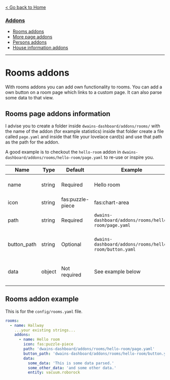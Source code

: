 
[< Go back to Home](../index.md)

### [Addons](index.md)
* [Rooms addons](rooms.md)
* [More page addons](more_page.md)
* [Persons addons](persons.md)
* [House information addons](house_information.md)

---

# Rooms addons

With rooms addons you can add own functionality to rooms. You can add a own button on a room page which links to a custom page. It can also parse some data to that view. 

## Rooms page addons information

I advise you to create a folder inside `dwains-dashboard/addons/rooms/` with the name of the addon (for example statistics) inside that folder create a file called `page.yaml` and inside that file your lovelace card(s) and use that path as the path for the addon.

A good example is to checkout the `hello-room` addon in `dwains-dashboard/addons/rooms/hello-room/page.yaml` to re-use or inspire you. 

| Name | Type   | Default          | Example                                                                                                               | Description                       |
|------|--------|------------------|-----------------------------------------------------------------------------------------------------------------------|-----------------------------------|
| name | string | Required         | Hello room                                                                                                            | The name of the addon             |
| icon | string | fas:puzzle-piece | fas:chart-area                                                                                                        | The icon of the addon             |
| path | string | Required         | `dwains-dashboard/addons/rooms/hello-room/page.yaml`                                                              | The path to the page of the addon |
| button_path | string | Optional  | `dwains-dashboard/addons/rooms/hello-room/button.yaml`                                                              | The path to the button of the addon |
| data | object | Not required     | See example below | Data you wanna parse to the addon |

## Rooms addon example 

This is for the `config/rooms.yaml` file.

```YAML
rooms:
  - name: Hallway
    ...your existing strings...
    addons:
      - name: Hello room
        icon: fas:puzzle-piece
        path: 'dwains-dashboard/addons/rooms/hello-room/page.yaml'
        button_path: 'dwains-dashboard/addons/rooms/hello-room/button.yaml'
        data:
          some_data: 'This is some data parsed.'
          some_other_data: 'and some other data.'
          entity: vacuum.roborock
```    

